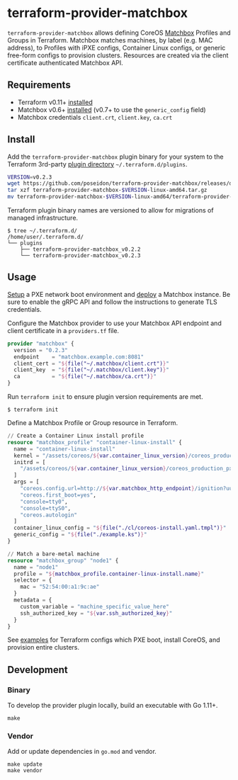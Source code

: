 # terraform-provider-matchbox

`terraform-provider-matchbox` allows defining CoreOS [Matchbox](https://github.com/poseidon/matchbox) Profiles and Groups in Terraform. Matchbox matches machines, by label (e.g. MAC address), to Profiles with iPXE configs, Container Linux configs, or generic free-form configs to provision clusters. Resources are created via the client certificate authenticated Matchbox API.

## Requirements

* Terraform v0.11+ [installed](https://www.terraform.io/downloads.html)
* Matchbox v0.6+ [installed](https://coreos.com/matchbox/docs/latest/deployment.html) (v0.7+ to use the `generic_config` field)
* Matchbox credentials `client.crt`, `client.key`, `ca.crt`

## Install

Add the `terraform-provider-matchbox` plugin binary for your system to the Terraform 3rd-party [plugin directory](https://www.terraform.io/docs/configuration/providers.html#third-party-plugins) `~/.terraform.d/plugins`.

```sh
VERSION=v0.2.3
wget https://github.com/poseidon/terraform-provider-matchbox/releases/download/$VERSION/terraform-provider-matchbox-$VERSION-linux-amd64.tar.gz
tar xzf terraform-provider-matchbox-$VERSION-linux-amd64.tar.gz
mv terraform-provider-matchbox-$VERSION-linux-amd64/terraform-provider-matchbox ~/.terraform.d/plugins/terraform-provider-matchbox_$VERSION
```

Terraform plugin binary names are versioned to allow for migrations of managed infrastructure.

```
$ tree ~/.terraform.d/
/home/user/.terraform.d/
└── plugins
    ├── terraform-provider-matchbox_v0.2.2
    └── terraform-provider-matchbox_v0.2.3
```

## Usage

[Setup](https://coreos.com/matchbox/docs/latest/network-setup.html) a PXE network boot environment and [deploy](https://coreos.com/matchbox/docs/latest/deployment.html) a Matchbox instance. Be sure to enable the gRPC API and follow the instructions to generate TLS credentials.

Configure the Matchbox provider to use your Matchbox API endpoint and client certificate in a `providers.tf` file.

```tf
provider "matchbox" {
  version = "0.2.3"
  endpoint    = "matchbox.example.com:8081"
  client_cert = "${file("~/.matchbox/client.crt")}"
  client_key  = "${file("~/.matchbox/client.key")}"
  ca          = "${file("~/.matchbox/ca.crt")}"
}
```

Run `terraform init` to ensure plugin version requirements are met.

```
$ terraform init
```

Define a Matchbox Profile or Group resource in Terraform.

```tf
// Create a Container Linux install profile
resource "matchbox_profile" "container-linux-install" {
  name = "container-linux-install"
  kernel = "/assets/coreos/${var.container_linux_version}/coreos_production_pxe.vmlinuz"
  initrd = [
    "/assets/coreos/${var.container_linux_version}/coreos_production_pxe_image.cpio.gz"
  ]
  args = [
    "coreos.config.url=http://${var.matchbox_http_endpoint}/ignition?uuid=$${uuid}&mac=$${mac:hexhyp}",
    "coreos.first_boot=yes",
    "console=tty0",
    "console=ttyS0",
    "coreos.autologin"
  ]
  container_linux_config = "${file("./cl/coreos-install.yaml.tmpl")}"
  generic_config = "${file("./example.ks")}"
}

// Match a bare-metal machine
resource "matchbox_group" "node1" {
  name = "node1"
  profile = "${matchbox_profile.container-linux-install.name}"
  selector = {
    mac = "52:54:00:a1:9c:ae"
  }
  metadata = {
    custom_variable = "machine_specific_value_here"
    ssh_authorized_key = "${var.ssh_authorized_key}"
  }
}
```

See [examples](https://github.com/poseidon/matchbox/tree/master/examples/terraform) for Terraform configs which PXE boot, install CoreOS, and provision entire clusters.

## Development

### Binary

To develop the provider plugin locally, build an executable with Go 1.11+.

```
make
```

### Vendor

Add or update dependencies in `go.mod` and vendor.

```
make update
make vendor
```

